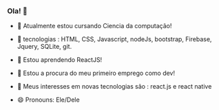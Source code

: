 ### Ola! 👋


- 🔭 Atualmente estou cursando Ciencia da computação!

- 👯 tecnologias : HTML, CSS, Javascript, nodeJs, bootstrap, Firebase, Jquery, SQLite, git.

- 🌱 Estou aprendendo ReactJS!

- 👯 Estou a procura do meu primeiro emprego como dev!

- 💬 Meus interesses em novas tecnologias são : react.js e react native

- 😄 Pronouns: Ele/Dele


